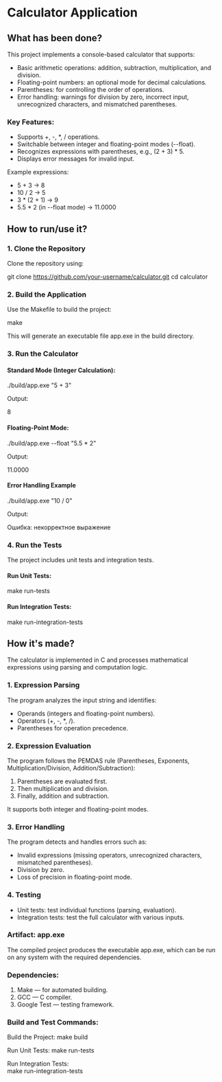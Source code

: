 # Calculator Application  

## What has been done?  

This project implements a console-based calculator that supports:  
- Basic arithmetic operations: addition, subtraction, multiplication, and division.  
- Floating-point numbers: an optional mode for decimal calculations.  
- Parentheses: for controlling the order of operations.  
- Error handling: warnings for division by zero, incorrect input, unrecognized characters, and mismatched parentheses.  

### Key Features:  
- Supports +, -, *, / operations.  
- Switchable between integer and floating-point modes (--float).  
- Recognizes expressions with parentheses, e.g., (2 + 3) * 5.  
- Displays error messages for invalid input.  

Example expressions:  
- 5 + 3 → 8  
- 10 / 2 → 5  
- 3 * (2 + 1) → 9  
- 5.5 * 2 (in --float mode) → 11.0000  

## How to run/use it?  

### 1. Clone the Repository  

Clone the repository using:  

git clone https://github.com/your-username/calculator.git
cd calculator

### 2. Build the Application  

Use the Makefile to build the project:  

make 

This will generate an executable file app.exe in the build directory.  

### 3. Run the Calculator  

#### Standard Mode (Integer Calculation):  

./build/app.exe "5 + 3"

Output:  

8

#### Floating-Point Mode:  

./build/app.exe --float "5.5 * 2"

Output:  

11.0000 

#### Error Handling Example  

./build/app.exe "10 / 0"

Output:  

Ошибка: некорректное выражение 

### 4. Run the Tests  

The project includes unit tests and integration tests.  

#### Run Unit Tests:  

make run-tests 

#### Run Integration Tests:  

make run-integration-tests 

## How it's made?  

The calculator is implemented in C and processes mathematical expressions using parsing and computation logic.  

### 1. Expression Parsing  

The program analyzes the input string and identifies:  
- Operands (integers and floating-point numbers).  
- Operators (+, -, *, /).  
- Parentheses for operation precedence.  

### 2. Expression Evaluation  

The program follows the PEMDAS rule (Parentheses, Exponents, Multiplication/Division, Addition/Subtraction):  
1. Parentheses are evaluated first.  
2. Then multiplication and division.  
3. Finally, addition and subtraction.  

It supports both integer and floating-point modes.  

### 3. Error Handling  

The program detects and handles errors such as:  
- Invalid expressions (missing operators, unrecognized characters, mismatched parentheses).  
- Division by zero.  
- Loss of precision in floating-point mode.  

### 4. Testing  

- Unit tests: test individual functions (parsing, evaluation).  
- Integration tests: test the full calculator with various inputs.  

### Artifact: app.exe  

The compiled project produces the executable app.exe, which can be run on any system with the required dependencies.  

### Dependencies:  
1. Make — for automated building.  
2. GCC — C compiler.  
3. Google Test — testing framework.  

### Build and Test Commands:  

Build the Project: 
make build

Run Unit Tests:
make run-tests

Run Integration Tests:  
make run-integration-tests
